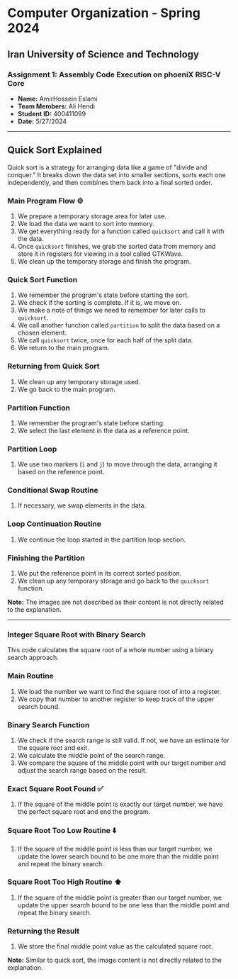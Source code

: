 # Computer Organization - Spring 2024
## Iran University of Science and Technology

### Assignment 1: Assembly Code Execution on phoeniX RISC-V Core

- **Name:** AmirHossein Eslami
- **Team Members:** Ali Hendi
- **Student ID:** 400411099
- **Date:** 5/27/2024

---
## Quick Sort Explained

Quick sort is a strategy for arranging data like a game of "divide and conquer." It breaks down the data set into smaller sections, sorts each one independently, and then combines them back into a final sorted order.

### Main Program Flow ⚙️

1. We prepare a temporary storage area for later use.
2. We load the data we want to sort into memory.
3. We get everything ready for a function called `quicksort` and call it with the data.
4. Once `quicksort` finishes, we grab the sorted data from memory and store it in registers for viewing in a tool called GTKWave.
5. We clean up the temporary storage and finish the program.

### Quick Sort Function 

1. We remember the program's state before starting the sort.
2. We check if the sorting is complete. If it is, we move on.
3. We make a note of things we need to remember for later calls to `quicksort`.
4. We call another function called `partition` to split the data based on a chosen element.
5. We call `quicksort` twice, once for each half of the split data.
6. We return to the main program.

### Returning from Quick Sort 

1. We clean up any temporary storage used.
2. We go back to the main program.

### Partition Function 

1. We remember the program's state before starting.
2. We select the last element in the data as a reference point.

### Partition Loop 

1. We use two markers (`i` and `j`) to move through the data, arranging it based on the reference point.

### Conditional Swap Routine  

1. If necessary, we swap elements in the data.

### Loop Continuation Routine 

1. We continue the loop started in the partition loop section.

### Finishing the Partition 

1. We put the reference point in its correct sorted position.
2. We clean up any temporary storage and go back to the `quicksort` function.

**Note:** The images are not described as their content is not directly related to the explanation. 

---

### Integer Square Root with Binary Search 

This code calculates the square root of a whole number using a binary search approach.

### Main Routine ️

1. We load the number we want to find the square root of into a register.
2. We copy that number to another register to keep track of the upper search bound.

### Binary Search Function  

1. We check if the search range is still valid. If not, we have an estimate for the square root and exit.
2. We calculate the middle point of the search range.
3. We compare the square of the middle point with our target number and adjust the search range based on the result.

### Exact Square Root Found ✅

1. If the square of the middle point is exactly our target number, we have the perfect square root and end the program.

### Square Root Too Low Routine ⬇️

1. If the square of the middle point is less than our target number, we update the lower search bound to be one more than the middle point and repeat the binary search.

### Square Root Too High Routine ⬆️

1. If the square of the middle point is greater than our target number, we update the upper search bound to be one less than the middle point and repeat the binary search.

### Returning the Result 

1. We store the final middle point value as the calculated square root.

**Note:** Similar to quick sort, the image content is not directly related to the explanation. 
